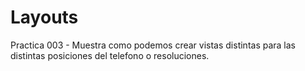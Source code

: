 # Layouts
Practica 003 - Muestra como podemos crear vistas distintas para las distintas posiciones del telefono o resoluciones.
